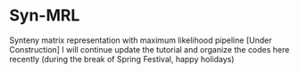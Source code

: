 # Syn-MRL
Synteny matrix representation with maximum likelihood pipeline
[Under Construction]
I will continue update the tutorial and organize the codes here recently (during the break of Spring Festival, happy holidays)
